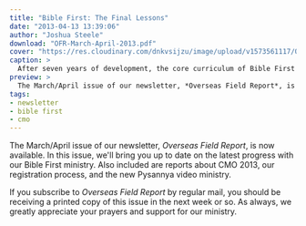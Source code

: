 ```yaml
---
title: "Bible First: The Final Lessons"
date: "2013-04-13 13:39:06"
author: "Joshua Steele"
download: "OFR-March-April-2013.pdf"
cover: "https://res.cloudinary.com/dnkvsijzu/image/upload/v1573561117/OFReport/2013-04-13-bible-first-final-lessons/DSC_2704-12-6_iisf7y.jpg"
caption: >
  After seven years of development, the core curriculum of Bible First is now complete. The manuscripts of lessons 19 and 20 were recently finalized, and these lessons are now being prepared for print in English and Ukrainian.
preview: >
  The March/April issue of our newsletter, *Overseas Field Report*, is now available. In this issue, we'll bring you up to date on the latest progress with our Bible First ministry. Also included are reports about CMO 2013, our registration process, and the new Pysannya video ministry.
tags:
- newsletter
- bible first
- cmo
---
```


The March/April issue of our newsletter, *Overseas Field Report*, is now available. In this issue, we'll bring you up to date on the latest progress with our Bible First ministry. Also included are reports about CMO 2013, our registration process, and the new Pysannya video ministry.

If you subscribe to *Overseas Field Report* by regular mail, you should be receiving a printed copy of this issue in the next week or so. As always, we greatly appreciate your prayers and support for our ministry.

